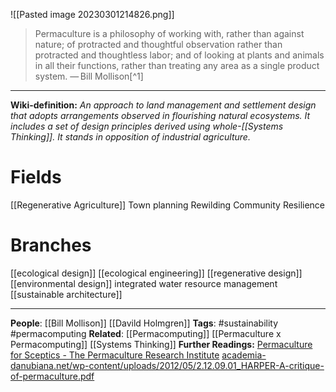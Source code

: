 
![[Pasted image 20230301214826.png]]


>Permaculture is a philosophy of working with, rather than against nature; of protracted and thoughtful observation rather than protracted and thoughtless labor; and of looking at plants and animals in all their functions, rather than treating any area as a single product system.
>— Bill Mollison[^1]

___

**Wiki-definition:**
*An approach to land management and settlement design that adopts arrangements observed in flourishing natural ecosystems.
It includes a set of design principles derived using whole-[[Systems Thinking]]. It stands in opposition of industrial agriculture.*


# Fields

[[Regenerative Agriculture]]
Town planning
Rewilding
Community Resilience


# Branches

[[ecological design]]
[[ecological engineering]]
[[regenerative design]]
[[environmental design]]
integrated water resource management
[[sustainable architecture]]


___
**People**: [[Bill Mollison]] [[Davild Holmgren]]
**Tags**: #sustainability #permacomputing
**Related**:
[[Permacomputing]]
[[Permaculture x Permacomputing]]
[[Systems Thinking]]
**Further Readings:**
[Permaculture for Sceptics - The Permaculture Research Institute](https://www.permaculturenews.org/2021/03/11/permaculture-for-sceptics/)
[academia-danubiana.net/wp-content/uploads/2012/05/2.12.09.01\_HARPER-A-critique-of-permaculture.pdf](http://academia-danubiana.net/wp-content/uploads/2012/05/2.12.09.01_HARPER-A-critique-of-permaculture.pdf)

